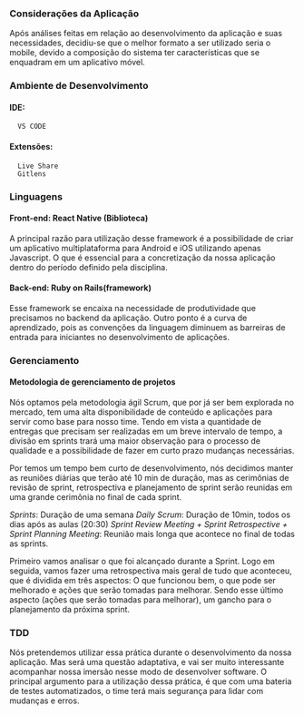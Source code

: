 ### Considerações da Aplicação

Após análises feitas em relação ao desenvolvimento da aplicação e suas necessidades, decidiu-se que o melhor formato a ser utilizado seria o mobile, devido a composição do sistema ter características que se enquadram em um aplicativo móvel.

### Ambiente de Desenvolvimento

#### IDE:  
      VS CODE  
#### Extensões:  
      Live Share  
      Gitlens
 
### Linguagens

#### Front-end: React Native (Biblioteca)

A principal razão para utilização desse framework é a possibilidade de criar um aplicativo multiplataforma para Android e iOS utilizando apenas Javascript. O que é essencial para a  concretização da nossa aplicação dentro do período definido pela disciplina.

#### Back-end: Ruby on Rails(framework)

Esse framework se encaixa na necessidade de produtividade que precisamos no backend da aplicação. Outro ponto é a curva de aprendizado, pois as convenções da linguagem diminuem as barreiras de entrada para iniciantes no desenvolvimento de aplicações.

### Gerenciamento 

#### Metodologia de gerenciamento de projetos

Nós optamos pela metodologia ágil Scrum, que por já ser bem explorada no mercado, tem uma alta disponibilidade de conteúdo e aplicações para servir como base para nosso time. Tendo em vista a quantidade de entregas que precisam ser realizadas em um breve intervalo de tempo, a divisão em sprints trará uma maior observação para o processo de qualidade e a possibilidade de fazer em curto prazo mudanças necessárias. 

Por temos um tempo bem curto de desenvolvimento, nós decidimos manter as reuniões diárias que terão até 10 min de duração, mas as cerimônias de revisão de sprint, retrospectiva e planejamento de sprint serão reunidas em uma grande cerimônia no final de cada sprint.

*Sprints*: Duração de uma semana
*Daily Scrum*: Duração de 10min, todos os dias após as aulas (20:30)
*Sprint Review Meeting + Sprint Retrospective + Sprint Planning Meeting*: Reunião mais longa que acontece no final de todas as sprints. 

Primeiro vamos analisar o que foi alcançado durante a Sprint.
Logo em seguida, vamos fazer uma  retrospectiva mais geral de tudo que aconteceu, que é dividida em três aspectos: O que funcionou bem, o que pode ser melhorado e ações que serão tomadas para melhorar.
Sendo esse último aspecto (ações que serão tomadas para melhorar), um gancho para o planejamento da próxima sprint.

### TDD

Nós pretendemos utilizar essa prática durante o desenvolvimento da nossa aplicação. Mas será uma questão adaptativa, e vai ser muito interessante acompanhar nossa imersão nesse modo de desenvolver software. O principal argumento para a utilização dessa prática, é que com uma bateria de testes automatizados, o time terá mais segurança para lidar com mudanças e erros.





